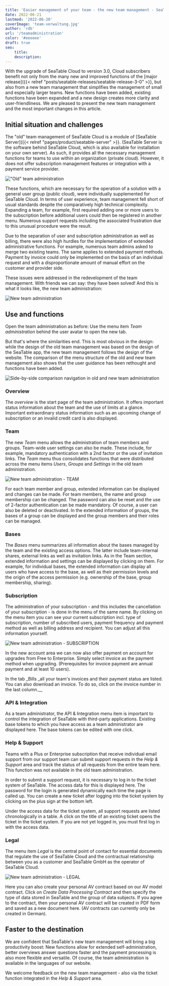 ```yaml
---
title: 'Easier management of your team - the new team management - SeaTable'
date: 2022-06-21
lastmod: '2022-06-20'
coverImage: 'team-verwaltung.jpg'
author: 'rdb'
url: '/teamadministration'
color: '#eeeeee'
draft: true
seo:
    title:
    description:
---
```


With the upgrade of SeaTable Cloud to version 3.0, Cloud subscribers benefit not only from the many new and improved functions of the [major release]({{< relref "posts/seatable-releases/seatable-release-3-0" >}}, but also from a new team management that simplifies the management of small and especially larger teams. New functions have been added, existing functions have been expanded and a new design creates more clarity and user-friendliness. We are pleased to present the new team management and the most important changes in this article.

## Initial situation and challenges

The "old" team management of SeaTable Cloud is a module of [SeaTable Server]({{< relref "pages/product/seatable-server" >}}. (SeaTable Server is the software behind SeaTable Cloud, which is also available for installation on your own server). As such, it provides all the necessary management functions for teams to use within an organization (private cloud). However, it does not offer subscription management features or integration with a payment service provider.

!["Old" team administration](images/TeamAdministration_old.png)

These functions, which are necessary for the operation of a solution with a general user group (public cloud), were individually supplemented for SeaTable Cloud. In terms of user experience, team management fell short of usual standards despite the comparatively high technical complexity. Expanding a team, for example, first required adding one or more users to the subscription before additional users could then be registered in another menu. Numerous support requests including the associated frustration due to this unusual procedure were the result.

Due to the separation of user and subscription administration as well as billing, there were also high hurdles for the implementation of extended administrative functions. For example, numerous team admins asked to merge two existing teams. The same applies to extended payment methods. Payment by invoice could only be implemented on the basis of an individual request and with a disproportionate amount of manual effort on the customer and provider side.

These issues were addressed in the redevelopment of the team management. With friends we can say: they have been solved! And this is what it looks like, the new team administration:

![New team administration](images/TeamAdministration_Overview_.png)

## Use and functions

Open the team administration as before: Use the menu item _Team administration_ behind the user avatar to open the new tab.

But that's where the similarities end. This is most obvious in the design: while the design of the old team management was based on the design of the SeaTable app, the new team management follows the design of the website. The comparison of the menu structure of the old and new team management also shows that the user guidance has been rethought and functions have been added.

![Side-by-side comparison navigation in old and new team administration](images/Teamverwaltung_Navigation.png)

### Overview

The _overview_ is the start page of the team administration. It offers important status information about the team and the use of limits at a glance. Important extraordinary status information such as an upcoming change of subscription or an invalid credit card is also displayed.

### Team

The new _Team_ menu allows the administration of team members and groups. Team-wide user settings can also be made. These include, for example, mandatory authentication with a 2nd factor or the use of invitation links. The _Team_ menu thus consolidates functions that were distributed across the menu items _Users_, _Groups_ and _Settings_ in the old team administration.

![New team administration - TEAM](images/TeamAdministration_Team.png)

For each team member and group, extended information can be displayed and changes can be made. For team members, the name and group membership can be changed. The password can also be reset and the use of 2-factor authentication can be made mandatory. Of course, a user can also be deleted or deactivated. In the extended information of groups, the bases of a group can be displayed and the group members and their roles can be managed.

### Bases

The _Bases_ menu summarizes all information about the bases managed by the team and the existing access options. The latter include team-internal shares, external links as well as invitation links. As in the Team section, extended information and settings can be displayed by clicking on them. For example, for individual bases, the extended information can display all users who have access to the base, as well as their permission levels and the origin of the access permission (e.g. ownership of the base, group membership, sharing).

### Subscription

The administration of your subscription - and this includes the cancellation of your subscription - is done in the menu of the same name. By clicking on the menu item you can see your current subscription incl. type of subscription, number of subscribed users, payment frequency and payment method as well as billing address and recipient. You can adjust all this information yourself.

![New team administration - SUBSCRIPTION](images/subscription-and-invoices.png)

In the new account area we can now also offer payment on account for upgrades from Free to Enterprise. Simply select invoice as the payment method when upgrading. (Prerequisites for invoice payment are annual payment and at least 10 users).

In the tab \_Bills \_all your team's invoices and their payment status are listed. You can also download an invoice. To do so, click on the invoice number in the last column.\_\_

### API & Integration

As a team administrator, the API & Integration menu item is important to control the integration of SeaTable with third-party applications. Existing base tokens to which you have access as a team administrator are displayed here. The base tokens can be edited with one click.

### Help & Support

Teams with a Plus or Enterprise subscription that receive individual email support from our support team can submit support requests in the _Help & Support_ area and track the status of all requests from the entire team here. This function was not available in the old team administration.

In order to submit a support request, it is necessary to log in to the ticket system of SeaTable. The access data for this is displayed here. The password for the login is generated dynamically each time the page is called up. You can create a new ticket after logging into the ticket system by clicking on the plus sign at the bottom left.

Under the access data for the ticket system, all support requests are listed chronologically in a table. A click on the title of an existing ticket opens the ticket in the ticket system. If you are not yet logged in, you must first log in with the access data.

### Legal

The menu item _Legal_ is the central point of contact for essential documents that regulate the use of SeaTable Cloud and the contractual relationship between you as a customer and SeaTable GmbH as the operator of SeaTable Cloud.

![New team administration - LEGAL](images/TeamAdministration_Legal.png)

Here you can also create your personal AV contract based on our AV model contract. Click on _Create Data Processing Contract_ and then specify the type of data stored in SeaTable and the group of data subjects. If you agree to the contract, then your personal AV contract will be created in PDF form and saved as a new document here. (AV contracts can currently only be created in German).

## Faster to the destination

We are confident that SeaTable's new team management will bring a big productivity boost: New functions allow for extended self-administration, better overviews answer questions faster and the payment processing is also more flexible and versatile. Of course, the team administration is available in the languages of our website.

We welcome feedback on the new team management - also via the ticket function integrated in the _Help & Support_ area.
